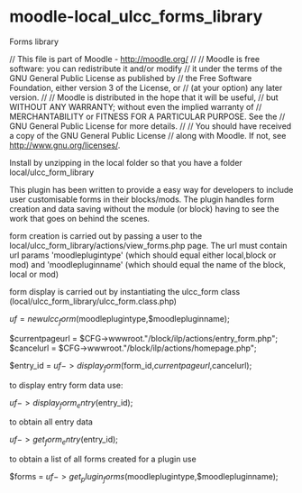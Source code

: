 moodle-local_ulcc_forms_library
===============================

Forms library

// This file is part of Moodle - http://moodle.org/
//
// Moodle is free software: you can redistribute it and/or modify
// it under the terms of the GNU General Public License as published by
// the Free Software Foundation, either version 3 of the License, or
// (at your option) any later version.
//
// Moodle is distributed in the hope that it will be useful,
// but WITHOUT ANY WARRANTY; without even the implied warranty of
// MERCHANTABILITY or FITNESS FOR A PARTICULAR PURPOSE.  See the
// GNU General Public License for more details.
//
// You should have received a copy of the GNU General Public License
// along with Moodle.  If not, see <http://www.gnu.org/licenses/>.

Install by unzipping in the local folder so that you have a folder local/ulcc_form_library

This plugin has been written to provide a easy way for developers to include user customisable forms in
their blocks/mods. The plugin handles form creation and data saving without the module (or block) having
to see the work that goes on behind the scenes.

form creation is carried out by passing a user to the local/ulcc_form_library/actions/view_forms.php page. The url must
contain url params 'moodleplugintype' (which should equal either local,block or mod) and 'moodlepluginname'
(which should equal the name of the block, local or mod)

form display is carried out by instantiating the ulcc_form class (local/ulcc_form_library/ulcc_form.class.php)

$uf = new ulcc_form($moodleplugintype,$moodlepluginname);

$currentpageurl    =   $CFG->wwwroot."/block/ilp/actions/entry_form.php";
$cancelurl    =   $CFG->wwwroot."/block/ilp/actions/homepage.php";

$entry_id   =   $uf->display_form($form_id,$currentpageurl,$cancelurl);

to display entry form data use:

$uf->display_form_entry($entry_id);

to obtain all entry data

$uf->get_form_entry($entry_id);

to obtain a list of all forms created for a plugin use

$forms  =   $uf->get_plugin_forms($moodleplugintype,$moodlepluginname);